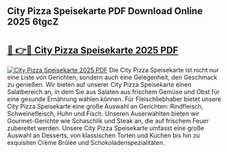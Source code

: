 ## City Pizza Speisekarte PDF Download Online 2025 6tgcZ

# <h2><a href="http://gc8oo11.nevu.top/?p=City+Pizza+Speisekarte">🔗 👉🔴 City Pizza Speisekarte 2025 PDF</a></h2>

[![City Pizza Speisekarte 2025 PDF](https://i.imgur.com/dBaPXMq.png)](http://gc8oo11.nevu.top/?p=City+Pizza+Speisekarte)
Die City Pizza Speisekarte ist nicht nur eine Liste von Gerichten, sondern auch eine Gelegenheit, den Geschmack zu genießen. Wir bieten auf unserer City Pizza Speisekarte einen Salatbereich an, in dem Sie aus Salaten aus frischem Gemüse und Obst für eine gesunde Ernährung wählen können. Für Fleischliebhaber bietet unsere City Pizza Speisekarte eine große Auswahl an Gerichten: Rindfleisch, Schweinefleisch, Huhn und Fisch. Unseren Auserwählten bieten wir Gourmet-Gerichte wie Schaschlik und Steak an, die auf frischem Feuer zubereitet werden. Unsere City Pizza Speisekarte umfasst eine große Auswahl an Desserts, von klassischen Torten und Kuchen bis hin zu exquisiten Crème Brûlée und Schokoladenspezialitäten.
